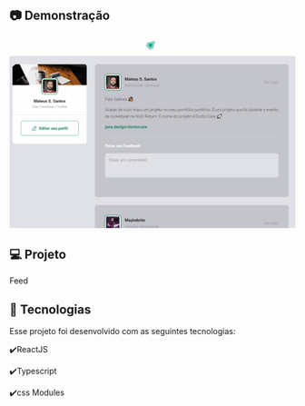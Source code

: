<h1 align="center"></h1>

<br>

## :camera: Demonstração

![gif](github/FeedGithub.gif)

## 💻 Projeto
Feed

## :rocket: Tecnologias

Esse projeto foi desenvolvido com as seguintes tecnologias:

✔️ReactJS

✔️Typescript

✔️css Modules



